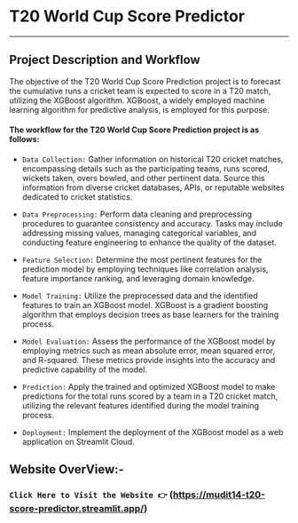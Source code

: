 # T20 World Cup Score Predictor

---

## Project Description and Workflow

The objective of the T20 World Cup Score Prediction project is to forecast the cumulative runs a cricket team is expected to score in a T20 match, utilizing the XGBoost algorithm. XGBoost, a widely employed machine learning algorithm for predictive analysis, is employed for this purpose.

#### The workflow for the T20 World Cup Score Prediction project is as follows:

- ```Data Collection:``` Gather information on historical T20 cricket matches, encompassing details such as the participating teams, runs scored, wickets taken, overs bowled, and other pertinent data. Source this information from diverse cricket databases, APIs, or reputable websites dedicated to cricket statistics.

- ```Data Preprocessing:``` Perform data cleaning and preprocessing procedures to guarantee consistency and accuracy. Tasks may include addressing missing values, managing categorical variables, and conducting feature engineering to enhance the quality of the dataset.

- ```Feature Selection:``` Determine the most pertinent features for the prediction model by employing techniques like correlation analysis, feature importance ranking, and leveraging domain knowledge.

- ```Model Training:``` Utilize the preprocessed data and the identified features to train an XGBoost model. XGBoost is a gradient boosting algorithm that employs decision trees as base learners for the training process.

- ```Model Evaluation:``` Assess the performance of the XGBoost model by employing metrics such as mean absolute error, mean squared error, and R-squared. These metrics provide insights into the accuracy and predictive capability of the model.

- ```Prediction:``` Apply the trained and optimized XGBoost model to make predictions for the total runs scored by a team in a T20 cricket match, utilizing the relevant features identified during the model training process.

- ```Deployment:``` Implement the deployment of the XGBoost model as a web application on Streamlit Cloud.


## Website OverView:-

### ```Click Here to Visit the Website 👉``` (https://mudit14-t20-score-predictor.streamlit.app/)
